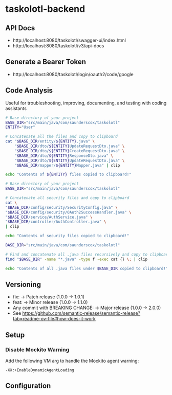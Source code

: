 # taskolotl-backend

## API Docs

- http://localhost:8080/taskolotl/swagger-ui/index.html
- http://localhost:8080/taskolotl/v3/api-docs

## Generate a Bearer Token

- http://localhost:8080/taskolotl/login/oauth2/code/google

## Code Analysis

Useful for troubleshooting, improving, documenting, and testing with coding assistants

```bash
# Base directory of your project
BASE_DIR="src/main/java/com/saunderscox/taskolotl"
ENTITY="User"

# Concatenate all the files and copy to clipboard
cat "$BASE_DIR/entity/${ENTITY}.java" \
    "$BASE_DIR/dto/${ENTITY}UpdateRequestDto.java" \
    "$BASE_DIR/dto/${ENTITY}CreateRequestDto.java" \
    "$BASE_DIR/dto/${ENTITY}ResponseDto.java" \
    "$BASE_DIR/dto/${ENTITY}UpdateRequestDto.java" \
    "$BASE_DIR/mapper/${ENTITY}Mapper.java" | clip

echo "Contents of ${ENTITY} files copied to clipboard!"
```

```bash
# Base directory of your project
BASE_DIR="src/main/java/com/saunderscox/taskolotl"

# Concatenate all security files and copy to clipboard
cat \
"$BASE_DIR/config/security/SecurityConfig.java" \
"$BASE_DIR/config/security/OAuth2SuccessHandler.java" \
"$BASE_DIR/service/AuthService.java" \
"$BASE_DIR/controller/AuthController.java" \
| clip

echo "Contents of security files copied to clipboard!"
```

```bash
BASE_DIR="src/main/java/com/saunderscox/taskolotl"

# Find and concatenate all .java files recursively and copy to clipboard
find "$BASE_DIR" -name "*.java" -type f -exec cat {} \; | clip

echo "Contents of all .java files under $BASE_DIR copied to clipboard!"
```

## Versioning

- fix: → Patch release (1.0.0 → 1.0.1)
- feat: → Minor release (1.0.0 → 1.1.0)
- Any commit with BREAKING CHANGE: → Major release (1.0.0 → 2.0.0)
- See https://github.com/semantic-release/semantic-release?tab=readme-ov-file#how-does-it-work

## Setup

### Disable Mockito Warning

Add the following VM arg to handle the Mockito agent warning:

`-XX:+EnableDynamicAgentLoading`

## Configuration
